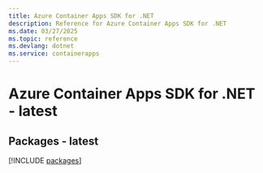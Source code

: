 ```yaml
---
title: Azure Container Apps SDK for .NET
description: Reference for Azure Container Apps SDK for .NET
ms.date: 03/27/2025
ms.topic: reference
ms.devlang: dotnet
ms.service: containerapps
---
```

# Azure Container Apps SDK for .NET - latest
## Packages - latest
[!INCLUDE [packages](container-apps-index.md)]